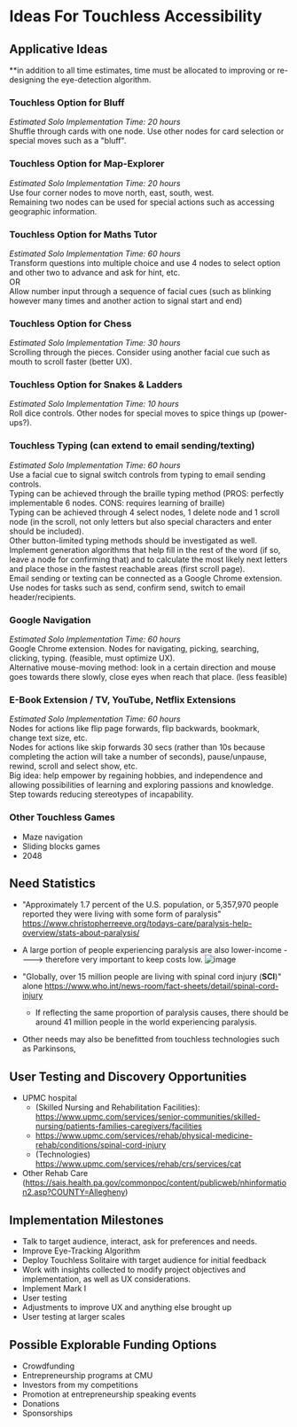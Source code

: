 # Ideas For Touchless Accessibility
## Applicative Ideas
**in addition to all time estimates, time must be allocated to improving or re-designing the eye-detection algorithm.
### Touchless Option for Bluff
_Estimated Solo Implementation Time: 20 hours_  
Shuffle through cards with one node. Use other nodes for card selection or special moves such as a "bluff".  

### Touchless Option for Map-Explorer
_Estimated Solo Implementation Time: 20 hours_  
Use four corner nodes to move north, east, south, west.  
Remaining two nodes can be used for special actions such as accessing geographic information.

### Touchless Option for Maths Tutor
_Estimated Solo Implementation Time: 60 hours_  
Transform questions into multiple choice and use 4 nodes to select option and other two to advance and ask for hint, etc.  
OR  
Allow number input through a sequence of facial cues (such as blinking however many times and another action to signal start and end)  

### Touchless Option for Chess
_Estimated Solo Implementation Time: 30 hours_  
Scrolling through the pieces. Consider using another facial cue such as mouth to scroll faster (better UX).  

### Touchless Option for Snakes & Ladders
_Estimated Solo Implementation Time: 10 hours_  
Roll dice controls. Other nodes for special moves to spice things up (power-ups?).  

### Touchless Typing (can extend to email sending/texting)
_Estimated Solo Implementation Time: 60 hours_  
Use a facial cue to signal switch controls from typing to email sending controls.  
Typing can be achieved through the braille typing method (PROS: perfectly implementable 6 nodes. CONS: requires learning of braille)  
Typing can be achieved through 4 select nodes, 1 delete node and 1 scroll node (in the scroll, not only letters but also special characters and enter should be included).  
Other button-limited typing methods should be investigated as well.  
Implement generation algorithms that help fill in the rest of the word (if so, leave a node for confirming that) and to calculate the most likely next letters and place those in the fastest reachable areas (first scroll page).  
Email sending or texting can be connected as a Google Chrome extension. Use nodes for tasks such as send, confirm send, switch to email header/recipients.  

### Google Navigation
_Estimated Solo Implementation Time: 60 hours_  
Google Chrome extension. Nodes for navigating, picking, searching, clicking, typing. (feasible, must optimize UX).  
Alternative mouse-moving method: look in a certain direction and mouse goes towards there slowly, close eyes when reach that place. (less feasible)  

### E-Book Extension / TV, YouTube, Netflix Extensions
_Estimated Solo Implementation Time: 60 hours_  
Nodes for actions like flip page forwards, flip backwards, bookmark, change text size, etc.  
Nodes for actions like skip forwards 30 secs (rather than 10s because completing the action will take a number of seconds), pause/unpause, rewind, scroll and select show, etc.  
Big idea: help empower by regaining hobbies, and independence and allowing possibilities of learning and exploring passions and knowledge. Step towards reducing stereotypes of incapability.  

### Other Touchless Games
- Maze navigation
- Sliding blocks games
- 2048

## Need Statistics
- "Approximately 1.7 percent of the U.S. population, or 5,357,970 people reported they were living with some form of paralysis" https://www.christopherreeve.org/todays-care/paralysis-help-overview/stats-about-paralysis/
- A large portion of people experiencing paralysis are also lower-income ----> therefore very important to keep costs low.
  ![image](https://github.com/user-attachments/assets/74f08644-bd23-4b9a-9028-757440c310bc)
  
- "Globally, over 15 million people are living with spinal cord injury (**SCI**)" alone https://www.who.int/news-room/fact-sheets/detail/spinal-cord-injury
  - If reflecting the same proportion of paralysis causes, there should be around 41 million people in the world experiencing paralysis.
- Other needs may also be benefitted from touchless technologies such as Parkinsons, 

## User Testing and Discovery Opportunities
- UPMC hospital
  - (Skilled Nursing and Rehabilitation Facilities): https://www.upmc.com/services/senior-communities/skilled-nursing/patients-families-caregivers/facilities
  - https://www.upmc.com/services/rehab/physical-medicine-rehab/conditions/spinal-cord-injury
  - (Technologies) https://www.upmc.com/services/rehab/crs/services/cat
- Other Rehab Care (https://sais.health.pa.gov/commonpoc/content/publicweb/nhinformation2.asp?COUNTY=Allegheny)

## Implementation Milestones
- Talk to target audience, interact, ask for preferences and needs.
- Improve Eye-Tracking Algorithm
- Deploy Touchless Solitaire with target audience for initial feedback
- Work with insights collected to modify project objectives and implementation, as well as UX considerations.
- Implement Mark I
- User testing
- Adjustments to improve UX and anything else brought up
- User testing at larger scales

## Possible Explorable Funding Options
- Crowdfunding
- Entrepreneurship programs at CMU
- Investors from my competitions
- Promotion at entrepreneurship speaking events
- Donations
- Sponsorships


